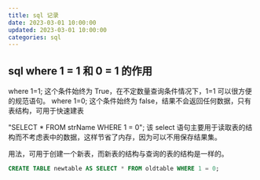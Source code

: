 ```yaml
---
title: sql 记录
date: 2023-03-01 10:00:00
updated: 2023-03-01 10:00:00
categories: sql
---
```


## sql where 1 = 1 和 0 = 1 的作用

where 1=1; 这个条件始终为 True，在不定数量查询条件情况下，1=1 可以很方便的规范语句。
where 1=0; 这个条件始终为 false，结果不会返回任何数据，只有表结构，可用于快速建表

"SELECT * FROM strName WHERE 1 = 0"; 该 select 语句主要用于读取表的结构而不考虑表中的数据，这样节省了内存，因为可以不用保存结果集。

用法，可用于创建一个新表，而新表的结构与查询的表的结构是一样的。

<!-- more -->

```sql
CREATE TABLE newtable AS SELECT * FROM oldtable WHERE 1 = 0;
```
